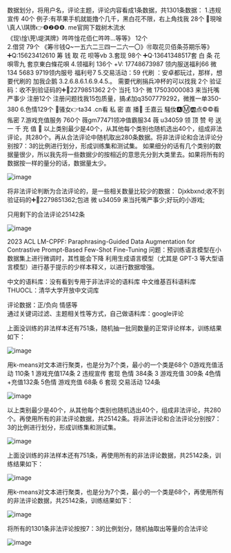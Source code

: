 数据划分，将用户名，评论主题，评论内容看成1条数据，共1301条数据：
1.违规宣传   40个
例子:有苹果手机就能撸个几千，黑白花不限，右上角找我     28个
🌹現唫\真人\琪牌👉❽❷❽❽. me官网下栽树木流水      
《现\惍\茺\堤淇牌》吽吽惍花佰仁吽吽…等等》        12个      
2.借贷   79个
《筹🉑️钱Q~一五六二三四一二六一〇》🉑️取花贝佰条芬期乐等》
➕Q:15623412610 筹 钱 取 花 呗等vb
3.套现   98个
➕Q·13641348517套 白 条 花 唄零九    套京東白條花唄
4.领福利  136个
+V: 17748673987 领内服送福利66
微 134 5683 9719领内服号 福利号7
5.交易活动：59
代刷  ：安卓都玩过，那样，想要代刷的 加我企鹅 3.2.6.8.6.1.6.9.4.5.。‏ ‍‏    需要代刷捐兵冲杯的可以找我   2个
验证码：收不到验证码的➕🐧2279851362     2个
当托 13个   微 17503000083 来当托嘴严事少
注册12个  注册问题找我15包质量，搞💰加q3507779292，微推一单350-380
6.色情129个
🌹骚女👉ta34 .cn看 私 密 直 播🌹 壬嘉云
騒㚢🅰️Ⓜ️🆎点©©看俬密
7.游戏充值服务 760个
薇gm77471领冲值霸服34
薇 u34059 领 顶 赞 号 送 一 千 充 值 🧧
以上类别最少是40个，从其他每个类别也随机选出40个，组成非法评论，共280个。再从合法评论中随机取出280条数据。将非法评论和合法评论分别按7：3的比例进行划分，形成训练集和测试集。
如果细分的话有几个类别的数据量很少，所以我先将一些数据少的按相近的意思先分到大类里去。如果将所有的数据按一样的量分的话，数据量太少。

![image](https://github.com/Cyber-Security-Team/Privacy-Regulations/assets/86655336/2cde11e3-091a-4d3f-a4ee-c0a146417c55)

将非法评论判断为合法评论的，是一些相关数量比较少的数据：
Djxkbxnd;收不到验证码的➕🐧2279851362;包进         微 u34059 来当托嘴严事少;好玩的小游戏;

只用剩下的合法评论25142条

![image](https://github.com/Cyber-Security-Team/Privacy-Regulations/assets/86655336/7ba1ad4b-efac-444f-8b36-acb7238cc153)


2023 ACL LM-CPPF: Paraphrasing-Guided Data Augmentation for Contrastive Prompt-Based Few-Shot Fine-Tuning
问题：预训练语言模型在小数据集上进行微调时，其性能会下降
利用生成语言模型（尤其是 GPT-3 等大型语言模型）进行基于提示的少样本释义，以进行数据增强。


中文的语料库：没有看到专用于非法评论的语料库
中文维基百科语料库
THUOCL：清华大学开放中文词库

评论数据：正/负向   情感等     
通过关键词过滤、主题相关性等方式，自己做语料库：google评论


上面没训练的非法样本还有751条，随机抽一批同数量的正常评论样本，训练结果如下：

![image](https://github.com/Cyber-Security-Team/Privacy-Regulations/assets/86655336/998a9c00-cbe6-4212-b894-0ecfd126198b)

用k-means对文本进行聚类，也是分为7个类，最小的一个类是68个
0游戏充值活动 110条    1 游戏充值174条  2 违规宣传 套现 色情 384条  3 游戏充值 309条  4色情+充值132条   5色情 游戏充值 68条   6 套现 交易活动 124条

![image](https://github.com/Cyber-Security-Team/Privacy-Regulations/assets/86655336/a1c4b96e-38d6-4b90-a411-e3d6b1a69c84)

以上类别最少是40个，从其他每个类别也随机选出40个，组成非法评论，共280个。再使用所有的非法评论数据，共25142条。将非法评论和合法评论分别按7：3的比例进行划分，形成训练集和测试集。

![image](https://github.com/Cyber-Security-Team/Privacy-Regulations/assets/86655336/3c55955f-d193-4074-85e1-69ddafb620a0)

上面没训练的非法样本还有751条，再使用所有的非法评论数据，共25142条，训练结果如下：

![image](https://github.com/Cyber-Security-Team/Privacy-Regulations/assets/86655336/5425367e-afd5-47ca-b994-6bcbbc5b91a3)

用k-means对文本进行聚类，也是分为7个类，最小的一个类是68个，再使用所有的非法评论数据，共25142条，训练结果如下：

![image](https://github.com/Cyber-Security-Team/Privacy-Regulations/assets/86655336/92003fc3-dbfd-4879-82c2-4d0d42913451)

将所有的1301条非法评论按按7：3的比例划分，随机抽取出等量的合法评论

![image](https://github.com/Cyber-Security-Team/Privacy-Regulations/assets/86655336/ab708f88-e669-4d28-984e-35356c099d64)

